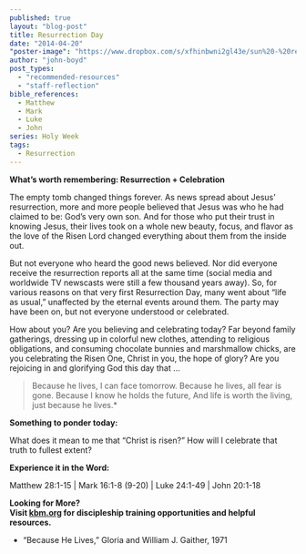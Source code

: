 ```yaml
---
published: true
layout: "blog-post"
title: Resurrection Day
date: "2014-04-20"
"poster-image": "https://www.dropbox.com/s/xfhinbwni2gl43e/sun%20-%20resurrection.jpg"
author: "john-boyd"
post_types:
  - "recommended-resources"
  - "staff-reflection"
bible_references:
  - Matthew
  - Mark
  - Luke
  - John
series: Holy Week
tags:
  - Resurrection
---
```


**What’s worth remembering: Resurrection + Celebration**

The empty tomb changed things forever.  As news spread about Jesus’ resurrection, more and more people believed that Jesus was who he had claimed to be: God’s very own son.  And for those who put their trust in knowing Jesus, their lives took on a whole new beauty, focus, and flavor as the love of the Risen Lord changed everything about them from the inside out.

But not everyone who heard the good news believed.  Nor did everyone receive the resurrection reports all at the same time (social media and worldwide TV newscasts were still a few thousand years away).  So, for various reasons on that very first Resurrection Day, many went about “life as usual,” unaffected by the eternal events around them.  The party may have been on, but not everyone understood or celebrated.

How about you?  Are you believing and celebrating today?  Far beyond family gatherings, dressing up in colorful new clothes, attending to religious obligations, and consuming chocolate bunnies and marshmallow chicks, are you celebrating the Risen One, Christ in you, the hope of glory?  Are you rejoicing in and glorifying God this day that …

>Because he lives, I can face tomorrow.
Because he lives, all fear is gone.
Because I know he holds the future,
And life is worth the living, just because he lives.*

**Something to ponder today:**

What does it mean to me that “Christ is risen?”  How will I celebrate that truth to fullest extent?

**Experience it in the Word:**

Matthew 28:1-15 | Mark 16:1-8 (9-20) | Luke 24:1-49 | John 20:1-18

**Looking for More?  
Visit <a href="http://www.kbm.org" target="_blank">kbm.org</a> for discipleship training opportunities and helpful resources.**

* “Because He Lives,” Gloria and William J. Gaither, 1971
